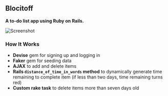 ## Blocitoff

**A to-do list app using Ruby on Rails.**

![Screenshot](Screenshot1.png)

### How It Works
* **Devise** gem for signing up and logging in
* **Faker** gem for seeding data
* **AJAX** to add and delete items
* **Rails `distance_of_time_in_words` method** to dynamically generate time remaining to complete item (if less than two days, time remaining turns red)
* **Custom rake task** to delete items more than seven days old
